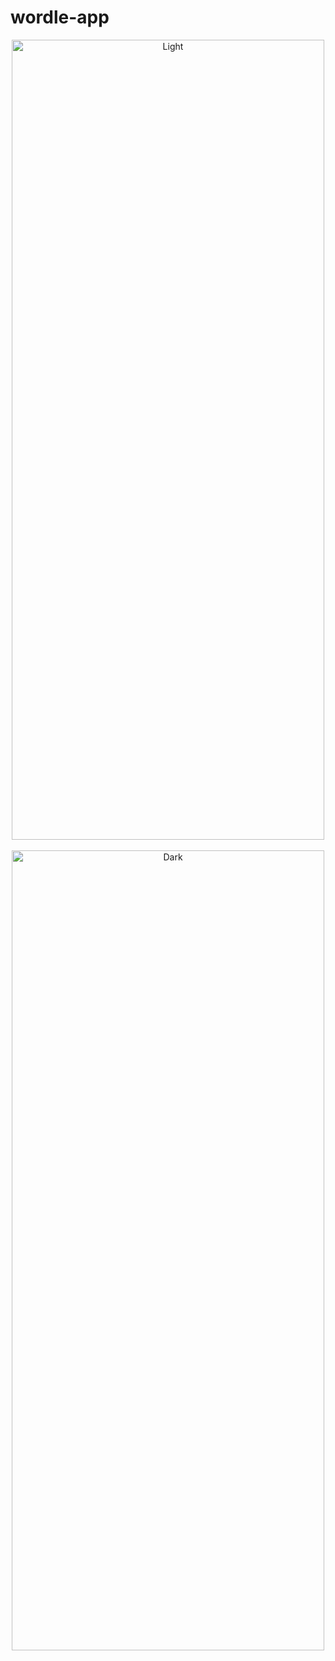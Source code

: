 # wordle-app

<div align="center">
  <img alt="Light" src="./demo/demo-android.gif" width="500px" height="1280px">
&nbsp; &nbsp; &nbsp; &nbsp;
  <img alt="Dark" src="./demo/demo-ios.gif" width="500px" height="1280px">
</div>
